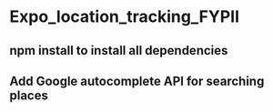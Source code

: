 # Expo_location_tracking_FYPII
## npm install to install all dependencies
## Add Google autocomplete API for searching places
